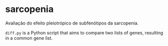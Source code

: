 # sarcopenia
Avaliação do efeito pleiotrópico de subfenótipos da sarcopenia.

`diff.py` is a Python script that aims to compare two lists of genes, resulting in a common gene list.
